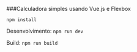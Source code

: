 ###Calculadora simples usando Vue.js e Flexbox

```npm install```

Desenvolvimento: ```npm run dev```

Build: ```npm run build```
